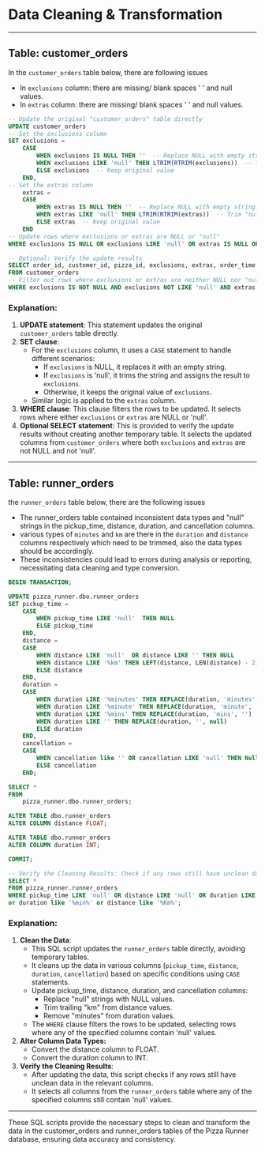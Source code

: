 # Data Cleaning & Transformation
---
## Table: customer_orders

In the `customer_orders` table below,  there are following issues
- In  `exclusions` column: there are missing/ blank spaces ' ' and null values. 
- In  `extras` column: there are missing/ blank spaces ' ' and null values.

  
```sql
-- Update the original "customer_orders" table directly
UPDATE customer_orders
-- Set the exclusions column
SET exclusions =
    CASE
        WHEN exclusions IS NULL THEN ''  -- Replace NULL with empty string
        WHEN exclusions LIKE 'null' THEN LTRIM(RTRIM(exclusions))  -- Trim "null" strings
        ELSE exclusions  -- Keep original value
    END,
-- Set the extras column
    extras =
    CASE
        WHEN extras IS NULL THEN ''  -- Replace NULL with empty string
        WHEN extras LIKE 'null' THEN LTRIM(RTRIM(extras))  -- Trim "null" strings
        ELSE extras  -- Keep original value
    END
-- Update rows where exclusions or extras are NULL or "null"
WHERE exclusions IS NULL OR exclusions LIKE 'null' OR extras IS NULL OR extras LIKE 'null';

-- Optional: Verify the update results 
SELECT order_id, customer_id, pizza_id, exclusions, extras, order_time
FROM customer_orders
-- Filter out rows where exclusions or extras are neither NULL nor "null"
WHERE exclusions IS NOT NULL AND exclusions NOT LIKE 'null' AND extras IS NOT NULL AND extras NOT LIKE 'null';
```

### Explanation:
1. **UPDATE statement**: This statement updates the original `customer_orders` table directly.
2. **SET clause**:
   - For the `exclusions` column, it uses a `CASE` statement to handle different scenarios:
     - If `exclusions` is NULL, it replaces it with an empty string.
     - If `exclusions` is 'null', it trims the string and assigns the result to `exclusions`.
     - Otherwise, it keeps the original value of `exclusions`.
   - Similar logic is applied to the `extras` column.
3. **WHERE clause**: This clause filters the rows to be updated. It selects rows where either `exclusions` or `extras` are NULL or 'null'.
4. **Optional SELECT statement**: This is provided to verify the update results without creating another temporary table. It selects the updated columns from `customer_orders` where both `exclusions` and `extras` are not NULL and not 'null'.
----

## Table: runner_orders

 the `runner_orders` table below, there are the following issues
- The runner_orders table contained inconsistent data types and "null" strings in the pickup_time, distance, duration, and cancellation columns.
- various types of `minutes` and `km` are there in the `duration` and `distance` columns respectively which need to be trimmed, also the data types should be 
 accordingly.
- These inconsistencies could lead to errors during analysis or reporting, necessitating data cleaning and type conversion.

```sql
BEGIN TRANSACTION;

UPDATE pizza_runner.dbo.runner_orders 
SET pickup_time =
    CASE
        WHEN pickup_time LIKE 'null'  THEN NULL
        ELSE pickup_time
    END,
    distance =
    CASE
        WHEN distance LIKE 'null'  OR distance LIKE '' THEN NULL
        WHEN distance LIKE '%km' THEN LEFT(distance, LEN(distance) - 2)
        ELSE distance
    END,
    duration = 
    CASE 
        WHEN duration LIKE '%minutes' THEN REPLACE(duration, 'minutes', '')
        WHEN duration LIKE '%minute' THEN REPLACE(duration, 'minute', '')
        WHEN duration LIKE '%mins' THEN REPLACE(duration, 'mins', '')
        WHEN duration LIKE '' THEN REPLACE(duration, '', null)
        ELSE duration
    END,
    cancellation =
    CASE
        WHEN cancellation like '' OR cancellation LIKE 'null' THEN Null
        ELSE cancellation
    END;

SELECT *
FROM
    pizza_runner.dbo.runner_orders;

ALTER TABLE dbo.runner_orders
ALTER COLUMN distance FLOAT; 

ALTER TABLE dbo.runner_orders
ALTER COLUMN duration INT;

COMMIT;
```
```SQL
-- Verify the Cleaning Results: Check if any rows still have unclean data in the relevant columns
SELECT *
FROM pizza_runner.runner_orders 
WHERE pickup_time LIKE 'null' OR distance LIKE 'null' OR duration LIKE 'null' OR cancellation IS NULL OR cancellation LIKE 'null' 
or duration like '%min%' or distance like '%Km%';
```


### Explanation:
1. **Clean the Data**:
   - This SQL script updates the `runner_orders` table directly, avoiding temporary tables.
   - It cleans up the data in various columns (`pickup_time`, `distance`, `duration`, `cancellation`) based on specific conditions using `CASE` statements.
   - Update pickup_time, distance, duration, and cancellation columns:
       - Replace "null" strings with NULL values.
       - Trim trailing "km" from distance values.
       - Remove "minutes" from duration values.
   - The `WHERE` clause filters the rows to be updated, selecting rows where any of the specified columns contain 'null' values.
2. **Alter Column Data Types:**
   - Convert the distance column to FLOAT.
   - Convert the duration column to INT.
3. **Verify the Cleaning Results**:
   - After updating the data, this script checks if any rows still have unclean data in the relevant columns.
   - It selects all columns from the `runner_orders` table where any of the specified columns still contain 'null' values.


----

These SQL scripts provide the necessary steps to clean and transform the data in the customer_orders and runner_orders tables of the Pizza Runner database, ensuring data accuracy and consistency.
